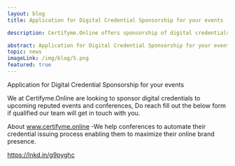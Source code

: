 ```yaml
---
layout: blog
title: Application for Digital Credential Sponsorship for your events

description: Certifyme.Online offers sponsorship of digital credentials for events and conferences to enhance online brand presence.

abstract: Application for Digital Credential Sponsorship for your events
topic: news
imageLink: /img/blog/5.png
featured: true
---
```

Application for Digital Credential Sponsorship for your events

We at Certifyme.Online are looking to sponsor digital credentials to upcoming reputed events and conferences, Do reach fill out the below form if qualified our team will get in touch with you.

About www.certifyme.online -We help conferences to automate their credential issuing process enabling them to maximize their online brand presence.

https://lnkd.in/g9pyghc
